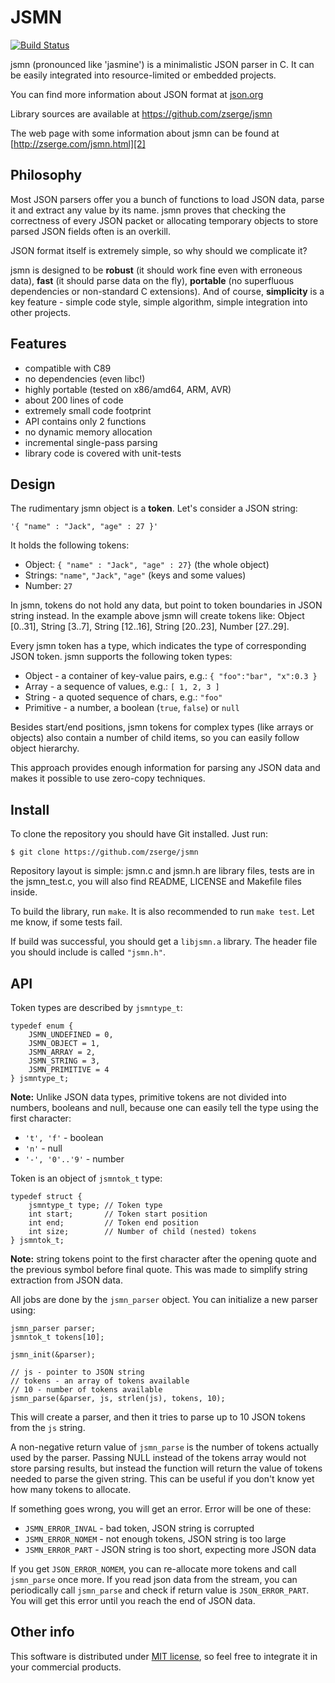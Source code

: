JSMN
====

[![Build Status](https://travis-ci.org/zserge/jsmn.svg?branch=master)](https://travis-ci.org/zserge/jsmn)

jsmn (pronounced like 'jasmine') is a minimalistic JSON parser in C.  It can be
easily integrated into resource-limited or embedded projects.

You can find more information about JSON format at [json.org][1]

Library sources are available at https://github.com/zserge/jsmn

The web page with some information about jsmn can be found at
[http://zserge.com/jsmn.html][2]

Philosophy
----------

Most JSON parsers offer you a bunch of functions to load JSON data, parse it
and extract any value by its name. jsmn proves that checking the correctness of
every JSON packet or allocating temporary objects to store parsed JSON fields
often is an overkill. 

JSON format itself is extremely simple, so why should we complicate it?

jsmn is designed to be	**robust** (it should work fine even with erroneous
data), **fast** (it should parse data on the fly), **portable** (no superfluous
dependencies or non-standard C extensions). And of course, **simplicity** is a
key feature - simple code style, simple algorithm, simple integration into
other projects.

Features
--------

* compatible with C89
* no dependencies (even libc!)
* highly portable (tested on x86/amd64, ARM, AVR)
* about 200 lines of code
* extremely small code footprint
* API contains only 2 functions
* no dynamic memory allocation
* incremental single-pass parsing
* library code is covered with unit-tests

Design
------

The rudimentary jsmn object is a **token**. Let's consider a JSON string:

	'{ "name" : "Jack", "age" : 27 }'

It holds the following tokens:

* Object: `{ "name" : "Jack", "age" : 27}` (the whole object)
* Strings: `"name"`, `"Jack"`, `"age"` (keys and some values)
* Number: `27`

In jsmn, tokens do not hold any data, but point to token boundaries in JSON
string instead. In the example above jsmn will create tokens like: Object
[0..31], String [3..7], String [12..16], String [20..23], Number [27..29].

Every jsmn token has a type, which indicates the type of corresponding JSON
token. jsmn supports the following token types:

* Object - a container of key-value pairs, e.g.:
	`{ "foo":"bar", "x":0.3 }`
* Array - a sequence of values, e.g.:
	`[ 1, 2, 3 ]`
* String - a quoted sequence of chars, e.g.: `"foo"`
* Primitive - a number, a boolean (`true`, `false`) or `null`

Besides start/end positions, jsmn tokens for complex types (like arrays
or objects) also contain a number of child items, so you can easily follow
object hierarchy.

This approach provides enough information for parsing any JSON data and makes
it possible to use zero-copy techniques.

Install
-------

To clone the repository you should have Git installed. Just run:

	$ git clone https://github.com/zserge/jsmn

Repository layout is simple: jsmn.c and jsmn.h are library files, tests are in
the jsmn\_test.c, you will also find README, LICENSE and Makefile files inside.

To build the library, run `make`. It is also recommended to run `make test`.
Let me know, if some tests fail.

If build was successful, you should get a `libjsmn.a` library.
The header file you should include is called `"jsmn.h"`.

API
---

Token types are described by `jsmntype_t`:

	typedef enum {
		JSMN_UNDEFINED = 0,
		JSMN_OBJECT = 1,
		JSMN_ARRAY = 2,
		JSMN_STRING = 3,
		JSMN_PRIMITIVE = 4
	} jsmntype_t;

**Note:** Unlike JSON data types, primitive tokens are not divided into
numbers, booleans and null, because one can easily tell the type using the
first character:

* <code>'t', 'f'</code> - boolean 
* <code>'n'</code> - null
* <code>'-', '0'..'9'</code> - number

Token is an object of `jsmntok_t` type:

	typedef struct {
		jsmntype_t type; // Token type
		int start;       // Token start position
		int end;         // Token end position
		int size;        // Number of child (nested) tokens
	} jsmntok_t;

**Note:** string tokens point to the first character after
the opening quote and the previous symbol before final quote. This was made 
to simplify string extraction from JSON data.

All jobs are done by the `jsmn_parser` object. You can initialize a new parser using:

	jsmn_parser parser;
	jsmntok_t tokens[10];

	jsmn_init(&parser);

	// js - pointer to JSON string
	// tokens - an array of tokens available
	// 10 - number of tokens available
	jsmn_parse(&parser, js, strlen(js), tokens, 10);

This will create a parser, and then it tries to parse up to 10 JSON tokens from
the `js` string.

A non-negative return value of `jsmn_parse` is the number of tokens actually
used by the parser.
Passing NULL instead of the tokens array would not store parsing results, but
instead the function will return the value of tokens needed to parse the given
string. This can be useful if you don't know yet how many tokens to allocate.

If something goes wrong, you will get an error. Error will be one of these:

* `JSMN_ERROR_INVAL` - bad token, JSON string is corrupted
* `JSMN_ERROR_NOMEM` - not enough tokens, JSON string is too large
* `JSMN_ERROR_PART` - JSON string is too short, expecting more JSON data

If you get `JSON_ERROR_NOMEM`, you can re-allocate more tokens and call
`jsmn_parse` once more.  If you read json data from the stream, you can
periodically call `jsmn_parse` and check if return value is `JSON_ERROR_PART`.
You will get this error until you reach the end of JSON data.

Other info
----------

This software is distributed under [MIT license](http://www.opensource.org/licenses/mit-license.php),
 so feel free to integrate it in your commercial products.

[1]: http://www.json.org/
[2]: http://zserge.com/jsmn.html
